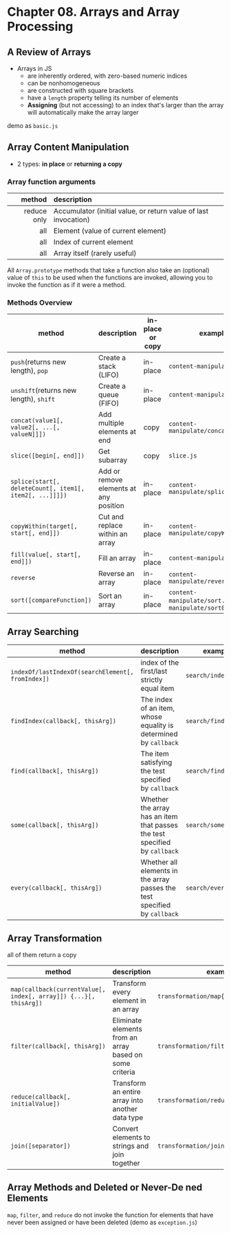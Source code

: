 # Chapter 08. Arrays and Array Processing  

## A Review of Arrays  
+ Arrays in JS  
  - are inherently ordered, with zero-based numeric indices  
  - can be nonhomogeneous  
  - are constructed with square brackets  
  - have a `length` property telling its number of elements   
  - **Assigning** (but not accessing) to an index that's larger than the array will automatically make the array larger  

demo as `basic.js`  

## Array Content Manipulation  
+ 2 types: **in place** or **returning a copy**  

### Array function arguments  

method | description
------:|:-----------
reduce only | Accumulator (initial value, or return value of last invocation) 
all   | Element (value of current element) 
all   |  Index of current element
all   |  Array itself (rarely useful)

All `Array.prototype` methods that take a function also take an (optional) value of `this` to be used when the functions are invoked, allowing you to invoke the function as if it were a method.

### Methods Overview   

method  | description | in-place or copy | examples
--------|-------------|------------------|---------
`push`(returns new length), `pop` | Create a stack (LIFO) | in-place | `content-manipulate/ppus.js` 
`unshift`(returns new length), `shift` | Create a queue (FIFO) | in-place | `content-manipulate/ppus.js`
`concat(value1[, value2[, ...[, valueN]]])`  | Add multiple elements at end |  copy  | `content-manipulate/concat.js` 
`slice([begin[, end]])`   | Get subarray | copy | `slice.js`
`splice(start[, deleteCount[, item1[, item2[, ...]]]])`  | Add or remove elements at any position | in-place | `content-manipulate/splice.js`
`copyWithin(target[, start[, end]])` | Cut and replace within an array | in-place | `content-manipulate/copyWithin.js`
`fill(value[, start[, end]])`    | Fill an array | in-place  | `content-manipulate/fill.js`
`reverse` | Reverse an array  | in-place  | `content-manipulate/reverse.js`
`sort([compareFunction])`   | Sort an array | in-place | `content-manipulate/sort.js`,`content-manipulate/sort02.js`  

## Array Searching 

method | description | examples
-------|-------------|---------
`indexOf/lastIndexOf(searchElement[, fromIndex])` | index of the first/last strictly equal item | `search/indexOf.js`
`findIndex(callback[, thisArg])` | The index of an item, whose equality is determined by `callback` | `search/findIndex.js`
`find(callback[, thisArg])`  | The item satisfying the test specified by `callback` | `search/find.js`
`some(callback[, thisArg])`  | Whether the array has an item that passes the test specified by `callback` | `search/some.js`
`every(callback[, thisArg])` | Whether all elements in the array passes the test specified by `callback` | `search/every.js`

## Array Transformation  
all of them return a copy  

method | description | examples
-------|-------------|---------
`map(callback(currentValue[, index[, array]]) {...}[, thisArg])` | Transform every element in an array | `transformation/map{01,02}.js`
`filter(callback[, thisArg])`  | Eliminate elements from an array based on some criteria | `transformation/filter.js`
`reduce(callback[, initialValue])`  | Transform an entire array into another data type | `transformation/reduce{01,02,03,04}.js`
`join([separator])`    | Convert elements to strings and join together | `transformation/join.js`

## Array Methods and Deleted or Never-De ned Elements  
`map`, `filter`, and `reduce` do not invoke the function for elements that have never been assigned or have been deleted (demo as `exception.js`)  